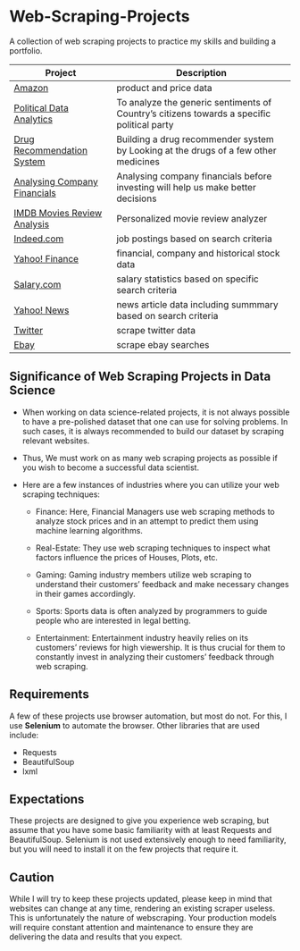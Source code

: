 # Web-Scraping-Projects

A collection of web scraping projects to practice my skills and building a portfolio.

| Project | Description |
|---|---|
| [Amazon](https://github.com/cybergeekgyan) | product and price data |
| [Political Data Analytics](https://github.com/cybergeekgyan) | To analyze the generic sentiments of Country’s citizens towards a specific political party |
| [Drug Recommendation System](https://github.com/cybergeekgyan) | Building a drug recommender system by Looking at the drugs of a few other medicines|
| [Analysing Company Financials](https://github.com/cybergeekgyan) | Analysing company financials before investing will help us make better decisions |
| [IMDB Movies Review Analysis](https://github.com/cybergeekgyan) | Personalized movie review analyzer |
| [Indeed.com](https://github.com/cybergeekgyan) | job postings based on search criteria | 
| [Yahoo! Finance](https://github.com/cybergeekgyan) | financial, company and historical stock data |
| [Salary.com](https://github.com/cybergeekgyan) | salary statistics based on specific search criteria |
| [Yahoo! News](https://github.com/cybergeekgyan) | news article data including summmary based on search criteria |
| [Twitter](https://github.com/cybergeekgyan) | scrape twitter data |
| [Ebay](https://github.com/cybergeekgyan) | scrape ebay searches |

## Significance of Web Scraping Projects in Data Science

- When working on data science-related projects, it is not always possible to have a pre-polished dataset that one can use for solving problems. In such cases, it is always recommended to build our dataset by scraping relevant websites. 

- Thus, We must work on as many web scraping projects as possible if you wish to become a successful data scientist. 

- Here are a few instances of industries where you can utilize your web scraping techniques:

   - Finance: Here, Financial Managers use web scraping methods to analyze stock prices and in an attempt to predict them 
              using machine learning algorithms.

   - Real-Estate: They use web scraping techniques to inspect what factors influence the prices of Houses, Plots, etc.

   - Gaming: Gaming industry members utilize web scraping to understand their customers’ feedback and make necessary changes in their games accordingly.

   - Sports: Sports data is often analyzed by programmers to guide people who are interested in legal betting.

   - Entertainment: Entertainment industry heavily relies on its customers’ reviews for high viewership. 
                    It is thus crucial for them to constantly invest in analyzing their customers’ feedback through web scraping.



## Requirements
A few of these projects use browser automation, but most do not. For this, I use **Selenium** to automate the browser.  Other libraries that are used include:
- Requests
- BeautifulSoup
- lxml


## Expectations
These projects are designed to give you experience web scraping, but assume that you have some basic familiarity with at least Requests and BeautifulSoup. Selenium is not used extensively enough to need familiarity, but you will need to install it on the few projects that require it.


## Caution
While I will try to keep these projects updated, please keep in mind that websites can change at any time, rendering an existing scraper useless. This is unfortunately the nature of webscraping. Your production models will require constant attention and maintenance to ensure they are delivering the data and results that you expect.

